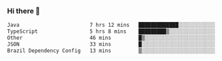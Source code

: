 ### Hi there 👋

<!--START_SECTION:waka-->

```txt
Java                       7 hrs 12 mins   █████████████░░░░░░░░░░░░   51.80 %
TypeScript                 5 hrs 8 mins    █████████▒░░░░░░░░░░░░░░░   36.97 %
Other                      46 mins         █▒░░░░░░░░░░░░░░░░░░░░░░░   05.53 %
JSON                       33 mins         █░░░░░░░░░░░░░░░░░░░░░░░░   04.01 %
Brazil Dependency Config   13 mins         ▒░░░░░░░░░░░░░░░░░░░░░░░░   01.65 %
```

<!--END_SECTION:waka-->

<!--
**jerry-shao/jerry-shao** is a ✨ _special_ ✨ repository because its `README.md` (this file) appears on your GitHub profile.

Here are some ideas to get you started:

- 🔭 I’m currently working on ...
- 🌱 I’m currently learning ...
- 👯 I’m looking to collaborate on ...
- 🤔 I’m looking for help with ...
- 💬 Ask me about ...
- 📫 How to reach me: ...
- 😄 Pronouns: ...
- ⚡ Fun fact: ...
-->
